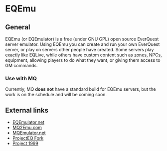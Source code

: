 # EQEmu

## General

EQEmu (or EQEmulator\) is a free \(under GNU GPL) open source EverQuest server emulator. Using EQEmu you can create and run your own EverQuest server, or play on servers other people have created. Some servers play exactly like EQLive, while others have custom content such as zones, NPCs, equipment, allowing players to do what they want, or giving them access to GM commands. 

### Use with MQ

Currently, MQ **does not** have a standard build for EQEmu servers, but the work is on the schedule and will be coming soon.

## External links

* [EQEmulator.net](http://www.eqemulator.net)
* [MQ2Emu.com](http://www.mq2emu.com)
* [MQEmulator.net](http://mqemulator.net)
* [ProjectEQ Fork](http://www.projecteq.net/)
* [Project 1999](http://classicbetatest.guildlaunch.com/index.php)

